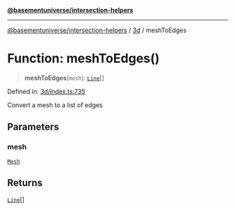 [**@basementuniverse/intersection-helpers**](../../README.md)

***

[@basementuniverse/intersection-helpers](../../README.md) / [3d](../README.md) / meshToEdges

# Function: meshToEdges()

> **meshToEdges**(`mesh`): [`Line`](../types/type-aliases/Line.md)[]

Defined in: [3d/index.ts:735](https://github.com/basementuniverse/intersection-helpers/blob/a748c1cf3d5365b189253eb2878888a254b5c3a1/src/3d/index.ts#L735)

Convert a mesh to a list of edges

## Parameters

### mesh

[`Mesh`](../types/type-aliases/Mesh.md)

## Returns

[`Line`](../types/type-aliases/Line.md)[]
